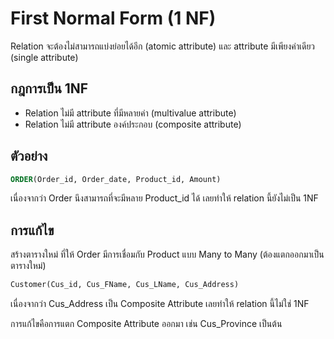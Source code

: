 # First Normal Form (1 NF)
Relation จะต้องไม่สามารถแบ่งย่อยได้อีก (atomic attribute) และ attribute มีเพียงค่าเดียว (single attribute)

## กฎการเป็น 1NF
- Relation ไม่มี attribute ที่มีหลายค่า (multivalue attribute)
- Relation ไม่มี attribute องค์ประกอบ (composite attribute)

## ตัวอย่าง
```sql
ORDER(Order_id, Order_date, Product_id, Amount)
```

เนื่องจากว่า Order นึงสามารถที่จะมีหลาย Product_id ได้ เลยทำให้ relation นี้ยังไม่เป็น 1NF

## การแก้ไข
สร้างตารางใหม่ ที่ให้ Order มีการเชื่อมกับ Product แบบ Many to Many (ต้องแตกออกมาเป็นตารางใหม่)

```sql
Customer(Cus_id, Cus_FName, Cus_LName, Cus_Address)
```

เนื่องจากว่า Cus_Address เป็น Composite Attribute เลยทำให้ relation นี้ไม่ใช่ 1NF

การแก้ไขคือการแตก Composite Attribute ออกมา เช่น Cus_Province เป็นต้น
